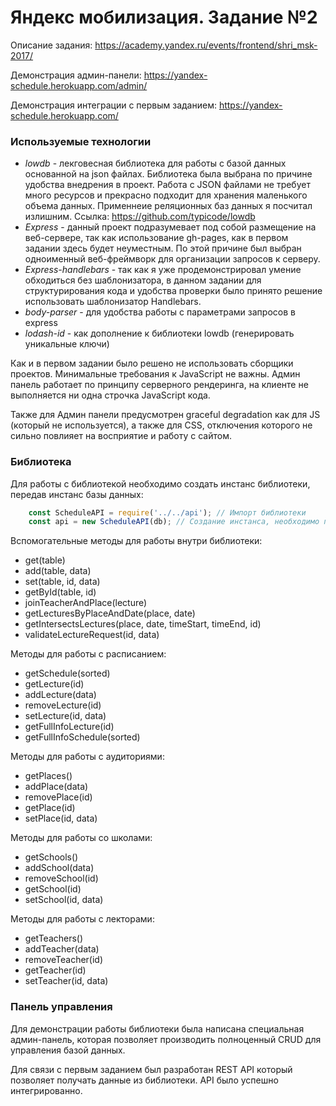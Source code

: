 # Яндекс мобилизация. Задание №2

Описание задания: https://academy.yandex.ru/events/frontend/shri_msk-2017/

Демонстрация админ-панели: https://yandex-schedule.herokuapp.com/admin/

Демонстрация интеграции с первым заданием: https://yandex-schedule.herokuapp.com/

### Используемые технологии
 * *lowdb* - лекговесная библиотека для работы с базой данных основанной на json файлах. Библиотека была выбрана по причине удобства внедрения в проект. Работа с JSON файлами не требует много ресурсов и прекрасно подходит для хранения маленького объема данных. Применнеие реляционных баз данных я посчитал излишним. Ссылка: https://github.com/typicode/lowdb
 * *Express* - данный проект подразумевает под собой размещение на веб-сервере, так как использование gh-pages, как в первом задании здесь будет неуместным. По этой причине был выбран одноименный веб-фреймворк для организации запросов к серверу.
 * *Express-handlebars* - так как я уже продемонстрировал умение обходиться без шаблонизатора, в данном задании для структурирования кода и удобства проверки было принято решение использовать шаблонизатор Handlebars.
 * *body-parser* - для удобства работы с параметрами запросов в express
 * *lodash-id* - как дополнение к библиотеки lowdb (генерировать уникальные ключи)

Как и в первом задании было решено не использовать сборщики проектов. Минимальные требования к JavaScript не важны. Админ панель работает по принципу серверного рендеринга, на клиенте не выполняется ни одна строчка JavaScript кода.

Также для Админ панели предусмотрен graceful degradation как для JS (который не используется), а также для CSS, отключения которого не сильно повлияет на восприятие и работу с сайтом.

### Библиотека

Для работы с библиотекой необходимо создать инстанс библиотеки, передав инстанс базы данных:

```javascript
    const ScheduleAPI = require('../../api'); // Импорт библиотеки
    const api = new ScheduleAPI(db); // Создание инстанса, необходимо передать экземпляр базы данных lowdb
```

Вспомогательные методы для работы внутри библиотеки:
* get(table)
* add(table, data)
* set(table, id, data)
* getById(table, id)
* joinTeacherAndPlace(lecture)
* getLecturesByPlaceAndDate(place, date)
* getIntersectsLectures(place, date, timeStart, timeEnd, id)
* validateLectureRequest(id, data)

Методы для работы с расписанием:
* getSchedule(sorted)
* getLecture(id)
* addLecture(data)
* removeLecture(id)
* setLecture(id, data)
* getFullInfoLecture(id)
* getFullInfoSchedule(sorted)

Методы для работы с аудиториями:

* getPlaces()
* addPlace(data)
* removePlace(id)
* getPlace(id)
* setPlace(id, data)

Методы для работы со школами:

* getSchools()
* addSchool(data)
* removeSchool(id)
* getSchool(id)
* setSchool(id, data)

Методы для работы с лекторами:

* getTeachers()
* addTeacher(data)
* removeTeacher(id)
* getTeacher(id)
* setTeacher(id, data)

### Панель управления

Для демонстрации работы библиотеки была написана специальная админ-панель, которая позволяет производить полноценный CRUD для управления базой данных.


Для связи с первым заданием был разработан REST API который позволяет получать данные из библиотеки. API было успешно интегрированно.

